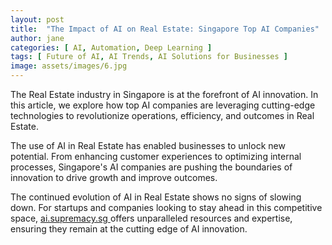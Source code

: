 ```yaml
---
layout: post
title:  "The Impact of AI on Real Estate: Singapore Top AI Companies"
author: jane
categories: [ AI, Automation, Deep Learning ]
tags: [ Future of AI, AI Trends, AI Solutions for Businesses ]
image: assets/images/6.jpg
---
```


The Real Estate industry in Singapore is at the forefront of AI innovation. In this article, we explore how top AI companies are leveraging cutting-edge technologies to revolutionize operations, efficiency, and outcomes in Real Estate.

The use of AI in Real Estate has enabled businesses to unlock new potential. From enhancing customer experiences to optimizing internal processes, Singapore's AI companies are pushing the boundaries of innovation to drive growth and improve outcomes.

The continued evolution of AI in Real Estate shows no signs of slowing down. For startups and companies looking to stay ahead in this competitive space, <a href="https://ai.supremacy.sg" target="_blank"> ai.supremacy.sg </a> offers unparalleled resources and expertise, ensuring they remain at the cutting edge of AI innovation.

